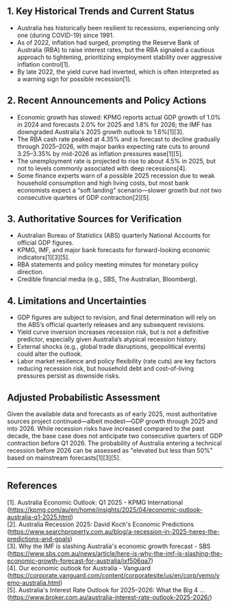 ## 1. Key Historical Trends and Current Status

- Australia has historically been resilient to recessions, experiencing only one (during COVID-19) since 1991.
- As of 2022, inflation had surged, prompting the Reserve Bank of Australia (RBA) to raise interest rates, but the RBA signaled a cautious approach to tightening, prioritizing employment stability over aggressive inflation control[1].
- By late 2022, the yield curve had inverted, which is often interpreted as a warning sign for possible recession[1].

## 2. Recent Announcements and Policy Actions

- Economic growth has slowed: KPMG reports actual GDP growth of 1.0% in 2024 and forecasts 2.0% for 2025 and 1.8% for 2026; the IMF has downgraded Australia's 2025 growth outlook to 1.6%[1][3].
- The RBA cash rate peaked at 4.35% and is forecast to decline gradually through 2025–2026, with major banks expecting rate cuts to around 3.25–3.35% by mid-2026 as inflation pressures ease[1][5].
- The unemployment rate is projected to rise to about 4.5% in 2025, but not to levels commonly associated with deep recessions[4].
- Some finance experts warn of a possible 2025 recession due to weak household consumption and high living costs, but most bank economists expect a “soft landing” scenario—slower growth but not two consecutive quarters of GDP contraction[2][5].

## 3. Authoritative Sources for Verification

- Australian Bureau of Statistics (ABS) quarterly National Accounts for official GDP figures.
- KPMG, IMF, and major bank forecasts for forward-looking economic indicators[1][3][5].
- RBA statements and policy meeting minutes for monetary policy direction.
- Credible financial media (e.g., SBS, The Australian, Bloomberg).

## 4. Limitations and Uncertainties

- GDP figures are subject to revision, and final determination will rely on the ABS’s official quarterly releases and any subsequent revisions.
- Yield curve inversion increases recession risk, but is not a definitive predictor, especially given Australia’s atypical recession history.
- External shocks (e.g., global trade disruptions, geopolitical events) could alter the outlook.
- Labor market resilience and policy flexibility (rate cuts) are key factors reducing recession risk, but household debt and cost-of-living pressures persist as downside risks.

## Adjusted Probabilistic Assessment

Given the available data and forecasts as of early 2025, most authoritative sources project continued—albeit modest—GDP growth through 2025 and into 2026. While recession risks have increased compared to the past decade, the base case does not anticipate two consecutive quarters of GDP contraction before Q1 2026. The probability of Australia entering a technical recession before 2026 can be assessed as "elevated but less than 50%" based on mainstream forecasts[1][3][5].

---

## References

[1]. Australia Economic Outlook: Q1 2025 - KPMG International (https://kpmg.com/au/en/home/insights/2025/04/economic-outlook-australia-q1-2025.html)  
[2]. Australia Recession 2025: David Koch's Economic Predictions (https://www.searchproperty.com.au/blog/a-recession-in-2025-heres-the-predictions-and-goals)  
[3]. Why the IMF is slashing Australia's economic growth forecast - SBS (https://www.sbs.com.au/news/article/here-is-why-the-imf-is-slashing-the-economic-growth-forecast-for-australia/jxf506qa7)  
[4]. Our economic outlook for Australia - Vanguard (https://corporate.vanguard.com/content/corporatesite/us/en/corp/vemo/vemo-australia.html)  
[5]. Australia's Interest Rate Outlook for 2025–2026: What the Big 4 ... (https://www.broker.com.au/australia-interest-rate-outlook-2025-2026/)